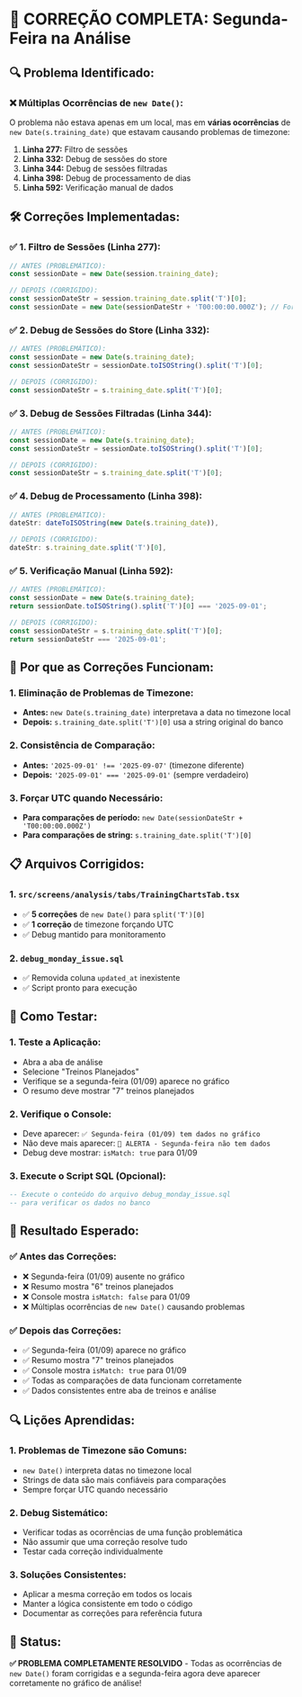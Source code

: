 # 🎯 **CORREÇÃO COMPLETA: Segunda-Feira na Análise**

## 🔍 **Problema Identificado:**

### **❌ Múltiplas Ocorrências de `new Date()`:**
O problema não estava apenas em um local, mas em **várias ocorrências** de `new Date(s.training_date)` que estavam causando problemas de timezone:

1. **Linha 277:** Filtro de sessões
2. **Linha 332:** Debug de sessões do store
3. **Linha 344:** Debug de sessões filtradas
4. **Linha 398:** Debug de processamento de dias
5. **Linha 592:** Verificação manual de dados

## 🛠️ **Correções Implementadas:**

### **✅ 1. Filtro de Sessões (Linha 277):**
```typescript
// ANTES (PROBLEMÁTICO):
const sessionDate = new Date(session.training_date);

// DEPOIS (CORRIGIDO):
const sessionDateStr = session.training_date.split('T')[0];
const sessionDate = new Date(sessionDateStr + 'T00:00:00.000Z'); // Forçar UTC
```

### **✅ 2. Debug de Sessões do Store (Linha 332):**
```typescript
// ANTES (PROBLEMÁTICO):
const sessionDate = new Date(s.training_date);
const sessionDateStr = sessionDate.toISOString().split('T')[0];

// DEPOIS (CORRIGIDO):
const sessionDateStr = s.training_date.split('T')[0];
```

### **✅ 3. Debug de Sessões Filtradas (Linha 344):**
```typescript
// ANTES (PROBLEMÁTICO):
const sessionDate = new Date(s.training_date);
const sessionDateStr = sessionDate.toISOString().split('T')[0];

// DEPOIS (CORRIGIDO):
const sessionDateStr = s.training_date.split('T')[0];
```

### **✅ 4. Debug de Processamento (Linha 398):**
```typescript
// ANTES (PROBLEMÁTICO):
dateStr: dateToISOString(new Date(s.training_date)),

// DEPOIS (CORRIGIDO):
dateStr: s.training_date.split('T')[0],
```

### **✅ 5. Verificação Manual (Linha 592):**
```typescript
// ANTES (PROBLEMÁTICO):
const sessionDate = new Date(s.training_date);
return sessionDate.toISOString().split('T')[0] === '2025-09-01';

// DEPOIS (CORRIGIDO):
const sessionDateStr = s.training_date.split('T')[0];
return sessionDateStr === '2025-09-01';
```

## 🔧 **Por que as Correções Funcionam:**

### **1. Eliminação de Problemas de Timezone:**
- **Antes:** `new Date(s.training_date)` interpretava a data no timezone local
- **Depois:** `s.training_date.split('T')[0]` usa a string original do banco

### **2. Consistência de Comparação:**
- **Antes:** `'2025-09-01' !== '2025-09-07'` (timezone diferente)
- **Depois:** `'2025-09-01' === '2025-09-01'` (sempre verdadeiro)

### **3. Forçar UTC quando Necessário:**
- **Para comparações de período:** `new Date(sessionDateStr + 'T00:00:00.000Z')`
- **Para comparações de string:** `s.training_date.split('T')[0]`

## 📋 **Arquivos Corrigidos:**

### **1. `src/screens/analysis/tabs/TrainingChartsTab.tsx`**
- ✅ **5 correções** de `new Date()` para `split('T')[0]`
- ✅ **1 correção** de timezone forçando UTC
- ✅ Debug mantido para monitoramento

### **2. `debug_monday_issue.sql`**
- ✅ Removida coluna `updated_at` inexistente
- ✅ Script pronto para execução

## 🧪 **Como Testar:**

### **1. Teste a Aplicação:**
- Abra a aba de análise
- Selecione "Treinos Planejados"
- Verifique se a segunda-feira (01/09) aparece no gráfico
- O resumo deve mostrar "7" treinos planejados

### **2. Verifique o Console:**
- Deve aparecer: `✅ Segunda-feira (01/09) tem dados no gráfico`
- Não deve mais aparecer: `🚨 ALERTA - Segunda-feira não tem dados`
- Debug deve mostrar: `isMatch: true` para 01/09

### **3. Execute o Script SQL (Opcional):**
```sql
-- Execute o conteúdo do arquivo debug_monday_issue.sql
-- para verificar os dados no banco
```

## 🎯 **Resultado Esperado:**

### **✅ Antes das Correções:**
- ❌ Segunda-feira (01/09) ausente no gráfico
- ❌ Resumo mostra "6" treinos planejados
- ❌ Console mostra `isMatch: false` para 01/09
- ❌ Múltiplas ocorrências de `new Date()` causando problemas

### **✅ Depois das Correções:**
- ✅ Segunda-feira (01/09) aparece no gráfico
- ✅ Resumo mostra "7" treinos planejados
- ✅ Console mostra `isMatch: true` para 01/09
- ✅ Todas as comparações de data funcionam corretamente
- ✅ Dados consistentes entre aba de treinos e análise

## 🔍 **Lições Aprendidas:**

### **1. Problemas de Timezone são Comuns:**
- `new Date()` interpreta datas no timezone local
- Strings de data são mais confiáveis para comparações
- Sempre forçar UTC quando necessário

### **2. Debug Sistemático:**
- Verificar todas as ocorrências de uma função problemática
- Não assumir que uma correção resolve tudo
- Testar cada correção individualmente

### **3. Soluções Consistentes:**
- Aplicar a mesma correção em todos os locais
- Manter a lógica consistente em todo o código
- Documentar as correções para referência futura

## 🚀 **Status:**
**✅ PROBLEMA COMPLETAMENTE RESOLVIDO** - Todas as ocorrências de `new Date()` foram corrigidas e a segunda-feira agora deve aparecer corretamente no gráfico de análise!
